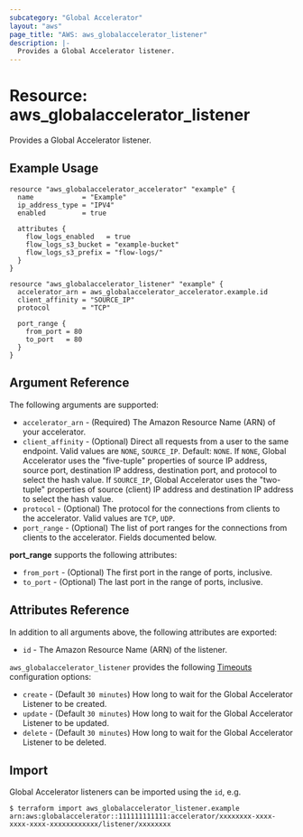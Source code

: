 ```yaml
---
subcategory: "Global Accelerator"
layout: "aws"
page_title: "AWS: aws_globalaccelerator_listener"
description: |-
  Provides a Global Accelerator listener.
---
```


# Resource: aws_globalaccelerator_listener

Provides a Global Accelerator listener.

## Example Usage

```hcl
resource "aws_globalaccelerator_accelerator" "example" {
  name            = "Example"
  ip_address_type = "IPV4"
  enabled         = true

  attributes {
    flow_logs_enabled   = true
    flow_logs_s3_bucket = "example-bucket"
    flow_logs_s3_prefix = "flow-logs/"
  }
}

resource "aws_globalaccelerator_listener" "example" {
  accelerator_arn = aws_globalaccelerator_accelerator.example.id
  client_affinity = "SOURCE_IP"
  protocol        = "TCP"

  port_range {
    from_port = 80
    to_port   = 80
  }
}
```

## Argument Reference

The following arguments are supported:

* `accelerator_arn` - (Required) The Amazon Resource Name (ARN) of your accelerator.
* `client_affinity` - (Optional) Direct all requests from a user to the same endpoint. Valid values are `NONE`, `SOURCE_IP`. Default: `NONE`. If `NONE`, Global Accelerator uses the "five-tuple" properties of source IP address, source port, destination IP address, destination port, and protocol to select the hash value. If `SOURCE_IP`, Global Accelerator uses the "two-tuple" properties of source (client) IP address and destination IP address to select the hash value.
* `protocol` - (Optional) The protocol for the connections from clients to the accelerator. Valid values are `TCP`, `UDP`.
* `port_range` - (Optional) The list of port ranges for the connections from clients to the accelerator. Fields documented below.

**port_range** supports the following attributes:

* `from_port` - (Optional) The first port in the range of ports, inclusive.
* `to_port` - (Optional) The last port in the range of ports, inclusive.

## Attributes Reference

In addition to all arguments above, the following attributes are exported:

* `id` - The Amazon Resource Name (ARN) of the listener.

`aws_globalaccelerator_listener` provides the following
[Timeouts](https://www.terraform.io/docs/configuration/blocks/resources/syntax.html#operation-timeouts) configuration options:

* `create` - (Default `30 minutes`) How long to wait for the Global Accelerator Listener to be created.
* `update` - (Default `30 minutes`) How long to wait for the Global Accelerator Listener to be updated.
* `delete` - (Default `30 minutes`) How long to wait for the Global Accelerator Listener to be deleted.

## Import

Global Accelerator listeners can be imported using the `id`, e.g.

```
$ terraform import aws_globalaccelerator_listener.example arn:aws:globalaccelerator::111111111111:accelerator/xxxxxxxx-xxxx-xxxx-xxxx-xxxxxxxxxxxx/listener/xxxxxxxx
```
